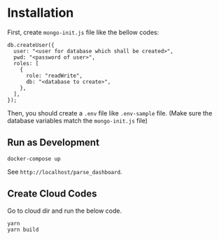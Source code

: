 # Installation

First, create `mongo-init.js` file like the bellow codes:

```
db.createUser({
  user: "<user for database which shall be created>",
  pwd: "<password of user>",
  roles: [
    {
      role: "readWrite",
      db: "<database to create>",
    },
  ],
});
```

Then, you should create a `.env` file like `.env-sample` file. (Make sure the database variables match the `mongo-init.js` file)

## Run as Development

```
docker-compose up
```

See `http://localhost/parse_dashboard`.

## Create Cloud Codes

Go to cloud dir and run the below code.

```
yarn
yarn build
```
